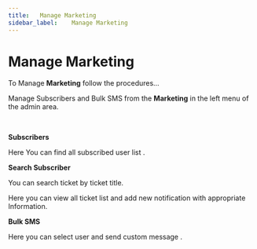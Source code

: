 ```yaml
---
title:   Manage Marketing
sidebar_label:    Manage Marketing
---
```



# Manage Marketing
To Manage **Marketing** follow the procedures…

 Manage Subscribers and Bulk SMS from the **Marketing** in the left menu of the admin area.

&nbsp;


**Subscribers**

 Here You can find all subscribed user list .



**Search Subscriber**

 You can search ticket by ticket title.


 Here you can view all ticket list and add new notification with appropriate Information.



**Bulk SMS**

Here you can select user and send custom message .
